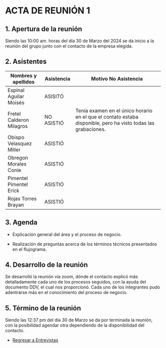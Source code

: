 # ACTA DE REUNIÓN 1

## 1. Apertura de la reunión
Siendo las 10:00 am. horas del día 30 de Marzo del 2024 se da inicio a la reunión del grupo junto con el contacto de la empresa elegida.

## 2. Asistentes
Nombres y apellidos |  Asistencia | Motivo No Asistencia
------------------- | ------------|---------------------
  Espinal Aguilar Moisés    |  ASISITÓ    |
  Fretel Calderon Milagros   |  NO ASISTIÓ | Tenía examen en el único horario en el que el contato estaba disponible, pero ha visto todas las grabaciones.
  Obispo Velasquez Miller     |  ASISTIÓ    |
  Obregon Morales Conie     |  ASISTIÓ    |
  Pimentel Pimentel Erick    |  ASISTIÓ    |
  Rojas Torres Brayan      |  ASISTIÓ    |

## 3. Agenda

* Explicación general del área y el proceso de negocio.

* Realización de preguntas acerca de los términos técnicos presentados en el flujograma.


## 4. Desarrollo de la reunión

Se desarrolló la reunión vía zoom, dónde el contacto explicó más detalladamente cada uno de los procesos seguidos, con la ayuda del documento DDV, el cual nos proporcionó. Cada uno de los integrantes pudo adentrarse más en el conocimiento del proceso de negocio.

## 5. Término de la reunión

Siendo las 12:37 pm del día 30 de Marzo se da por terminada la reunión, con la posibilidad agendar otra dependiendo de la disponibilidad del contacto.

* [Regresar a Entrevistas](Entrevistas.md)